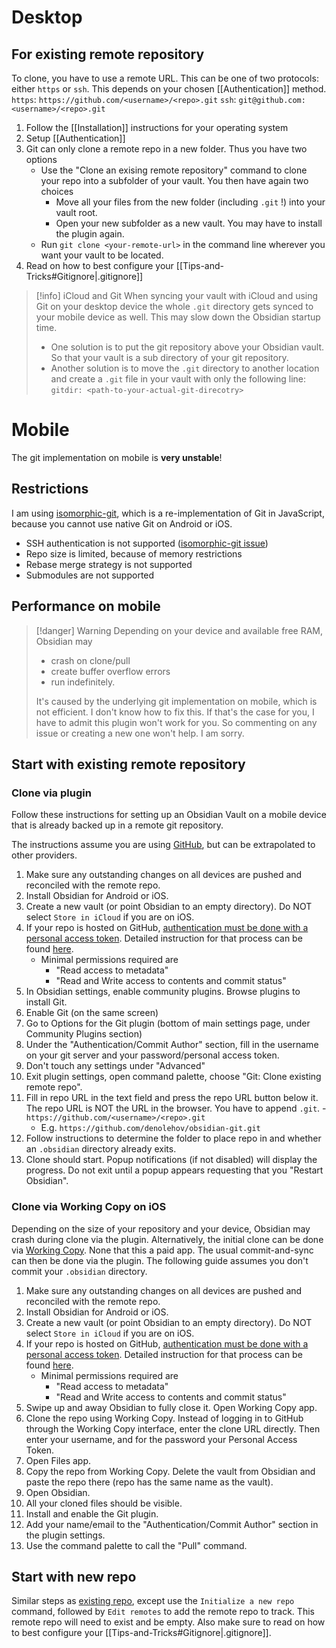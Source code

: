 # Desktop

## For existing remote repository

To clone, you have to use a remote URL. This can be one of two protocols: either `https` or `ssh`. This depends on your chosen [[Authentication]] method.
`https`: `https://github.com/<username>/<repo>.git`
`ssh`: `git@github.com:<username>/<repo>.git`

1. Follow the [[Installation]] instructions for your operating system
2. Setup [[Authentication]]
3. Git can only clone a remote repo in a new folder. Thus you have two options
    - Use the "Clone an exising remote repository" command to clone your repo into a subfolder of your vault. You then have again two choices
        - Move all your files from the new folder (including `.git` !) into your vault root.
        - Open your new subfolder as a new vault. You may have to install the plugin again.
    - Run `git clone <your-remote-url>` in the command line wherever you want your vault to be located.
4. Read on how to best configure your [[Tips-and-Tricks#Gitignore|.gitignore]]


> [!info] iCloud and Git
> When syncing your vault with iCloud and using Git on your desktop device the whole `.git` directory gets synced to your mobile device as well. This may slow down the Obsidian startup time. 
> - One solution is to put the git repository above your Obsidian vault. So that your vault is a sub directory of your git repository.
> - Another solution is to move the `.git` directory to another location and create a `.git` file in your vault with only the following line: `gitdir: <path-to-your-actual-git-direcotry>`

# Mobile
The git implementation on mobile is **very unstable**!

## Restrictions

I am using [isomorphic-git](https://isomorphic-git.org/), which is a re-implementation of Git in JavaScript, because you cannot use native Git on Android or iOS.

-   SSH authentication is not supported ([isomorphic-git issue](https://github.com/isomorphic-git/isomorphic-git/issues/231))
-   Repo size is limited, because of memory restrictions
-   Rebase merge strategy is not supported
-   Submodules are not supported

## Performance on mobile

> [!danger] Warning
> Depending on your device and available free RAM, Obsidian may
> - crash on clone/pull
> - create buffer overflow errors
> - run indefinitely.
>   
> It's caused by the underlying git implementation on mobile, which is not efficient. I don't know how to fix this. If that's the case for you, I have to admit this plugin won't work for you. So commenting on any issue or creating a new one won't help. I am sorry.

## Start with existing remote repository

### Clone via plugin

Follow these instructions for setting up an Obsidian Vault on a mobile device that is already backed up in a remote git repository.

The instructions assume you are using [GitHub](https://github.com), but can be extrapolated to other providers.

1. Make sure any outstanding changes on all devices are pushed and reconciled with the remote repo.
2. Install Obsidian for Android or iOS.
3. Create a new vault (or point Obsidian to an empty directory). Do NOT select `Store in iCloud` if you are on iOS.
4. If your repo is hosted on GitHub, [authentication must be done with a personal access token](https://github.blog/2020-12-15-token-authentication-requirements-for-git-operations/). Detailed instruction for that process can be found [here](https://docs.github.com/en/authentication/keeping-your-account-and-data-secure/creating-a-personal-access-token).
    - Minimal permissions required are
        - "Read access to metadata"
        - "Read and Write access to contents and commit status"
5. In Obsidian settings, enable community plugins. Browse plugins to install Git.
6. Enable Git (on the same screen)
7. Go to Options for the Git plugin (bottom of main settings page, under Community Plugins section)
8. Under the "Authentication/Commit Author" section, fill in the username on your git server and your password/personal access token.
9. Don't touch any settings under "Advanced"
10. Exit plugin settings, open command palette, choose "Git: Clone existing remote repo".
11. Fill in repo URL in the text field and press the repo URL button below it. The repo URL is NOT the URL in the browser. You have to append `.git`. - `https://github.com/<username>/<repo>.git`
    - E.g. `https://github.com/denolehov/obsidian-git.git`
12. Follow instructions to determine the folder to place repo in and whether an `.obsidian` directory already exits.
13. Clone should start. Popup notifications (if not disabled) will display the progress. Do not exit until a popup appears requesting that you "Restart Obsidian".

### Clone via Working Copy on iOS

Depending on the size of your repository and your device, Obsidian may crash during clone via the plugin. Alternatively, the initial clone can be done via [Working Copy](https://workingcopy.app/). None that this a paid app. The usual commit-and-sync can then be done via the plugin. The following guide assumes you don't commit your `.obsidian` directory.

1. Make sure any outstanding changes on all devices are pushed and reconciled with the remote repo.
2. Install Obsidian for Android or iOS.
3. Create a new vault (or point Obsidian to an empty directory). Do NOT select `Store in iCloud` if you are on iOS.
4. If your repo is hosted on GitHub, [authentication must be done with a personal access token](https://github.blog/2020-12-15-token-authentication-requirements-for-git-operations/). Detailed instruction for that process can be found [here](https://docs.github.com/en/authentication/keeping-your-account-and-data-secure/creating-a-personal-access-token).
    - Minimal permissions required are
        - "Read access to metadata"
        - "Read and Write access to contents and commit status"
5. Swipe up and away Obsidian to fully close it. Open Working Copy app.
6. Clone the repo using Working Copy. Instead of logging in to GitHub through the Working Copy interface, enter the clone URL directly. Then enter your username, and for the password your Personal Access Token.
7. Open Files app.
8. Copy the repo from Working Copy. Delete the vault from Obsidian and paste the repo there (repo has the same name as the vault).
9. Open Obsidian.
10. All your cloned files should be visible.
11. Install and enable the Git plugin.
12. Add your name/email to the "Authentication/Commit Author" section in the plugin settings.
13. Use the command palette to call the "Pull" command.

## Start with new repo

Similar steps as [existing repo](#existing-repo), except use the `Initialize a new repo` command, followed by `Edit remotes` to add the remote repo to track. This remote repo will need to exist and be empty. Also make sure to read on how to best configure your [[Tips-and-Tricks#Gitignore|.gitignore]].
